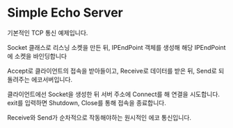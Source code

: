 # Simple Echo Server

기본적인 TCP 통신 예제입니다.

Socket 클래스로 리스닝 소켓을 만든 뒤,
IPEndPoint 객체를 생성해 해당 IPEndPoint에 소켓을 바인딩합니다

Accept로 클라이언트의 접속을 받아들이고,
Receive로 데이터를 받은 뒤,
Send로 되돌려주는 에코서버입니다.

클라이언트에선 Socket을 생성한 뒤 서버 주소에 Connect를 해 연결을 시도합니다.
exit를 입력하면 Shutdown, Close를 통해 접속을 종료합니다.

Receive와 Send가 순차적으로 작동해야하는 원시적인 에코 통신입니다.